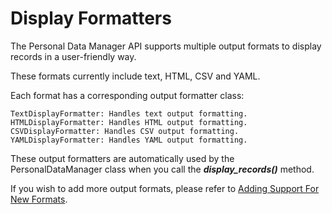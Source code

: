 # Display Formatters

The Personal Data Manager API supports multiple output formats to display records in a user-friendly way. 

These formats currently include text, HTML, CSV and YAML.

Each format has a corresponding output formatter class:

    TextDisplayFormatter: Handles text output formatting.
    HTMLDisplayFormatter: Handles HTML output formatting.
    CSVDisplayFormatter: Handles CSV output formatting.
    YAMLDisplayFormatter: Handles YAML output formatting.

These output formatters are automatically used by the PersonalDataManager class when you call the **_display_records()_** method.

If you wish to add more output formats, please refer to [Adding Support For New Formats](/docs/extending_formats.md).
